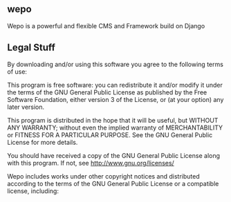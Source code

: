 wepo
-----------

Wepo is a powerful and flexible CMS and Framework build on Django

Legal Stuff 
-----------

By downloading and/or using this software you agree to the following terms of use:

This program is free software: you can redistribute it and/or modify
it under the terms of the GNU General Public License as published by
the Free Software Foundation, either version 3 of the License, or
(at your option) any later version.

This program is distributed in the hope that it will be useful,
but WITHOUT ANY WARRANTY; without even the implied warranty of
MERCHANTABILITY or FITNESS FOR A PARTICULAR PURPOSE.  See the
GNU General Public License for more details.

You should have received a copy of the GNU General Public License
along with this program.  If not, see <http://www.gnu.org/licenses/>

Wepo includes works under other copyright notices and distributed
according to the terms of the GNU General Public License or a compatible
license, including:
